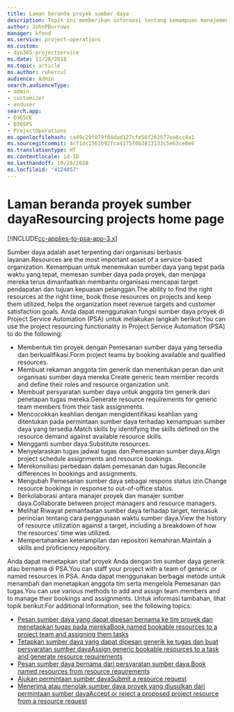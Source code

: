 ```yaml
---
title: Laman beranda proyek sumber daya
description: Topik ini memberikan informasi tentang kemampuan manajemen sumber daya di Project Service Automation (PSA) untuk Dynamics 365.
author: JohnPBurrows
manager: kfend
ms.service: project-operations
ms.custom:
- dyn365-projectservice
ms.date: 11/28/2018
ms.topic: article
ms.author: ruhercul
audience: Admin
search.audienceType:
- admin
- customizer
- enduser
search.app:
- D365CE
- D365PS
- ProjectOperations
ms.openlocfilehash: ca49c29f079f04dad127cfe56f262577ea8cc4a1
ms.sourcegitcommit: 4cf1dc1561b92fca4175f0b3813133c5e63ce8e6
ms.translationtype: HT
ms.contentlocale: id-ID
ms.lasthandoff: 10/28/2020
ms.locfileid: "4124057"
---
```

# <a name="resourcing-projects-home-page"></a><span data-ttu-id="35bc1-103">Laman beranda proyek sumber daya</span><span class="sxs-lookup"><span data-stu-id="35bc1-103">Resourcing projects home page</span></span>

[!INCLUDE[cc-applies-to-psa-app-3.x](../includes/cc-applies-to-psa-app-3x.md)]

<span data-ttu-id="35bc1-104">Sumber daya adalah aset terpenting dari organisasi berbasis layanan.</span><span class="sxs-lookup"><span data-stu-id="35bc1-104">Resources are the most important asset of a service-based organization.</span></span> <span data-ttu-id="35bc1-105">Kemampuan untuk menemukan sumber daya yang tepat pada waktu yang tepat, memesan sumber daya pada proyek, dan menjaga mereka terus dimanfaatkan membantu organisasi mencapai target pendapatan dan tujuan kepuasan pelanggan.</span><span class="sxs-lookup"><span data-stu-id="35bc1-105">The ability to find the right resources at the right time, book those resources on projects and keep them utilized, helps the organization meet revenue targets and customer satisfaction goals.</span></span> <span data-ttu-id="35bc1-106">Anda dapat menggunakan fungsi sumber daya proyek di Project Service Automation (PSA) untuk melakukan langkah berikut:</span><span class="sxs-lookup"><span data-stu-id="35bc1-106">You can use the project resourcing functionality in Project Service Automation (PSA) to do the following:</span></span>

- <span data-ttu-id="35bc1-107">Membentuk tim proyek dengan Pemesanan sumber daya yang tersedia dan berkualifikasi.</span><span class="sxs-lookup"><span data-stu-id="35bc1-107">Form project teams by booking available and qualified resources.</span></span>
- <span data-ttu-id="35bc1-108">Membuat rekaman anggota tim generik dan menentukan peran dan unit organisasi sumber daya mereka.</span><span class="sxs-lookup"><span data-stu-id="35bc1-108">Create generic team member records and define their roles and resource organization unit.</span></span>
- <span data-ttu-id="35bc1-109">Membuat persyaratan sumber daya untuk anggota tim generik dari penetapan tugas mereka.</span><span class="sxs-lookup"><span data-stu-id="35bc1-109">Generate resource requirements for generic team members from their task assignments.</span></span>
- <span data-ttu-id="35bc1-110">Mencocokkan keahlian dengan mengidentifikasi keahlian yang ditentukan pada permintaan sumber daya terhadap kemampuan sumber daya yang tersedia.</span><span class="sxs-lookup"><span data-stu-id="35bc1-110">Match skills by identifying the skills defined on the resource demand against available resource skills.</span></span>
- <span data-ttu-id="35bc1-111">Mengganti sumber daya.</span><span class="sxs-lookup"><span data-stu-id="35bc1-111">Substitute resources.</span></span>
- <span data-ttu-id="35bc1-112">Menyelaraskan tugas jadwal tugas dan Pemesanan sumber daya.</span><span class="sxs-lookup"><span data-stu-id="35bc1-112">Align project schedule assignments and resource bookings.</span></span>
- <span data-ttu-id="35bc1-113">Merekonsiliasi perbedaan dalam pemesanan dan tugas.</span><span class="sxs-lookup"><span data-stu-id="35bc1-113">Reconcile differences in bookings and assignments.</span></span>
- <span data-ttu-id="35bc1-114">Mengubah Pemesanan sumber daya sebagai respons status izin.</span><span class="sxs-lookup"><span data-stu-id="35bc1-114">Change resource bookings in response to out-of-office status.</span></span>
- <span data-ttu-id="35bc1-115">Berkolaborasi antara manajer proyek dan manajer sumber daya.</span><span class="sxs-lookup"><span data-stu-id="35bc1-115">Collaborate between project managers and resource managers.</span></span>
- <span data-ttu-id="35bc1-116">Melihat Riwayat pemanfaatan sumber daya terhadap target, termasuk perincian tentang cara penggunaan waktu sumber daya.</span><span class="sxs-lookup"><span data-stu-id="35bc1-116">View the history of resource utilization against a target, including a breakdown of how the resources' time was utilized.</span></span>
- <span data-ttu-id="35bc1-117">Mempertahankan keterampilan dan repositori kemahiran.</span><span class="sxs-lookup"><span data-stu-id="35bc1-117">Maintain a skills and proficiency repository.</span></span>


<span data-ttu-id="35bc1-118">Anda dapat menetapkan staf proyek Anda dengan tim sumber daya generik atau bernama di PSA.</span><span class="sxs-lookup"><span data-stu-id="35bc1-118">You can staff your project with a team of generic or named resources in PSA.</span></span> <span data-ttu-id="35bc1-119">Anda dapat menggunakan berbagai metode untuk menambah dan menetapkan anggota tim serta mengelola Pemesanan dan tugas.</span><span class="sxs-lookup"><span data-stu-id="35bc1-119">You can use various methods to add and assign team members and to manage their bookings and assignments.</span></span> <span data-ttu-id="35bc1-120">Untuk informasi tambahan, lihat topik berikut:</span><span class="sxs-lookup"><span data-stu-id="35bc1-120">For additional information, see the following topics:</span></span>

- [<span data-ttu-id="35bc1-121">Pesan sumber daya yang dapat dipesan bernama ke tim proyek dan menetapkan tugas pada mereka</span><span class="sxs-lookup"><span data-stu-id="35bc1-121">Book named bookable resources to a project team and assigning them tasks</span></span>](assign-named-bookable-resource.md)
- [<span data-ttu-id="35bc1-122">Tetapkan sumber daya yang dapat dipesan generik ke tugas dan buat persyaratan sumber daya</span><span class="sxs-lookup"><span data-stu-id="35bc1-122">Assign generic bookable resources to a task and generate resource requirements</span></span>](assign-generic-bookable-resource.md)
- [<span data-ttu-id="35bc1-123">Pesan sumber daya bernama dari persyaratan sumber daya.</span><span class="sxs-lookup"><span data-stu-id="35bc1-123">Book named resources from resource requirements</span></span>](book-named-resource.md)
- [<span data-ttu-id="35bc1-124">Ajukan permintaan sumber daya</span><span class="sxs-lookup"><span data-stu-id="35bc1-124">Submit a resource request</span></span>](submit-resource-request.md)
- [<span data-ttu-id="35bc1-125">Menerima atau menolak sumber daya proyek yang diusulkan dari permintaan sumber daya</span><span class="sxs-lookup"><span data-stu-id="35bc1-125">Accept or reject a proposed project resource from a resource request</span></span>](accept-reject-proposed-resource.md)
